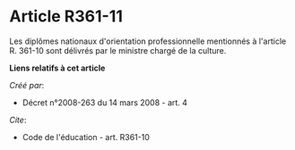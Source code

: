# Article R361-11

Les diplômes nationaux d'orientation professionnelle mentionnés à l'article R. 361-10 sont délivrés par le ministre chargé de
la culture.

**Liens relatifs à cet article**

_Créé par_:

  - Décret n°2008-263 du 14 mars 2008 - art. 4

_Cite_:

  - Code de l'éducation - art. R361-10
